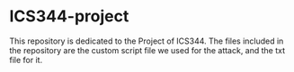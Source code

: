 # ICS344-project
This repository is dedicated to the Project of ICS344. The files included in the repository are the custom script file we used for the attack, and the txt file for it. 



